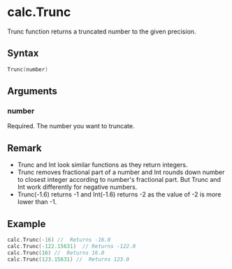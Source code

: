 # calc.Trunc

Trunc function returns a truncated number to the given precision.

## Syntax

```go
Trunc(number)
```

## Arguments

### number

Required. The number you want to truncate.

## Remark

+ Trunc and Int look similar functions as they return integers.
+ Trunc removes fractional part of a number and Int rounds down number to closest integer according to number's fractional part. But Trunc and Int work differently for negative numbers.
+ Trunc(-1.6) returns -1 and Int(-1.6) returns -2 as the value of -2 is more lower than -1.

## Example

```go
calc.Trunc(-16) //  Returns -16.0
calc.Trunc(-122.15631)  // Returns -122.0
calc.Trunc(16) //  Returns 16.0
calc.Trunc(123.15631) //  Returns 123.0
```
